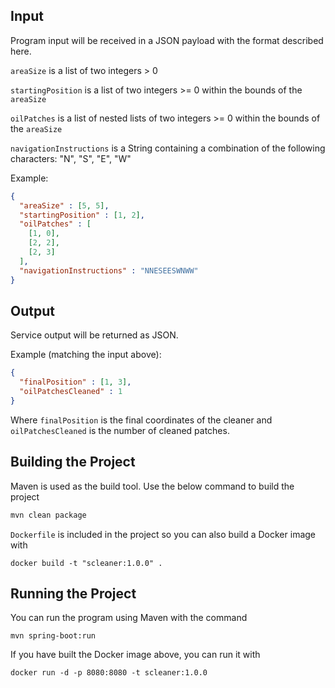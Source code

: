 ## Input

Program input will be received in a JSON payload with the format described here.

`areaSize` is a list of two integers > 0

`startingPosition` is a list of two integers >= 0 within the bounds of the `areaSize`

`oilPatches` is a list of nested lists of two integers >= 0 within the bounds of the `areaSize`

`navigationInstructions` is a String containing a combination of the following characters: "N", "S", "E", "W"

Example:

```json
{
  "areaSize" : [5, 5],
  "startingPosition" : [1, 2],
  "oilPatches" : [
    [1, 0],
    [2, 2],
    [2, 3]
  ],
  "navigationInstructions" : "NNESEESWNWW"
}
```

## Output

Service output will be returned as JSON.

Example (matching the input above):

```json
{
  "finalPosition" : [1, 3],
  "oilPatchesCleaned" : 1
}
```
Where `finalPosition` is the final coordinates of the cleaner and `oilPatchesCleaned` is the number of cleaned patches.

## Building the Project

Maven is used as the build tool. Use the below command to build the project

```bash
mvn clean package
```

`Dockerfile` is included in the project so you can also build a Docker image with

```
docker build -t "scleaner:1.0.0" .
```

## Running the Project

You can run the program using Maven with the command 

```
mvn spring-boot:run
```

If you have built the Docker image above, you can run it with
```
docker run -d -p 8080:8080 -t scleaner:1.0.0
```
